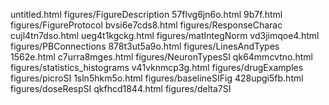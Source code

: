 untitled.html
figures/FigureDescription
57flvg6jn6o.html
9b7f.html
figures/FigureProtocol
bvsi6e7cds8.html
figures/ResponseCharac
cujl4tn7dso.html
ueg4t1kgckg.html
figures/matIntegNorm
vd3jimqoe4.html
figures/PBConnections
878t3ut5a9o.html
figures/LinesAndTypes
1562e.html
c7urra8mges.html
figures/NeuronTypesSI
qk64mmcvtno.html
figures/statistics_histograms
v41vknmcp3g.html
figures/drugExamples
figures/picroSI
1sln5hkm5o.html
figures/baselineSIFig
428upgi5fb.html
figures/doseRespSI
qkfhcd1844.html
figures/delta7SI